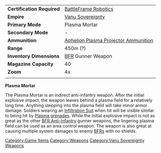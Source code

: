 |                            |                                                                                            |
| -------------------------- | ------------------------------------------------------------------------------------------ |
| **Certification Required** | [BattleFrame Robotics](BattleFrame_Robotics.md)                                 |
| **Empire**                 | [Vanu Sovereignty](Vanu_Sovereignty.md)                                         |
| **Primary Mode**           | Plasma Mortar                                                                              |
| **Secondary Mode**         | \-                                                                                         |
| **Ammunition**             | [Aphelion Plasma Projector Ammunition](Aphelion_Plasma_Projector_Ammunition.md) |
| **Range**                  | 450m (?)                                                                                   |
| **Inventory Dimensions**   | [BFR](BFR.md) Gunner Weapon                                                     |
| **Magazine Capacity**      | 40                                                                                         |
| **Zoom**                   | 4x                                                                                         |
|                            |                                                                                            |

**Plasma Mortar**

The Plasma Mortar is an indirect anti-infantry weapon. After the initial
explosive impact, the weapon leaves behind a plasma field for a
relatively long time. Anything stepping into the plasma field will take
minor armor damage. Soldiers wearing an [Infiltration
Suit](Infiltration_Suit.md) when hit will be visible similar to
being hit by [Plasma grenades](Plasma_grenade.md). While the
initial explosive impact is not as great as the other [BFR
Anti-Infantry](BFR_Anti-Infantry.md) gunner weapons, the
lingering plasma field can be used as an area control weapon. The weapon
is also great at causing multiple system damages to enemy
[BFRs](BFR.md) with no shields.

[Category:Game Items](Category:Game_Items.md)
[Category:Weapons](Category:Weapons.md) [Category:Vanu
Sovereignty Weapons](Category:Vanu_Sovereignty_Weapons.md)
